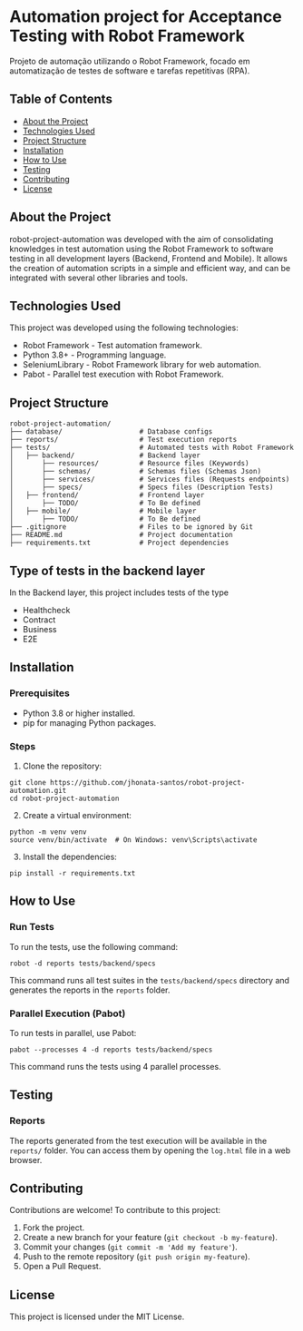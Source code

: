 # Automation project for Acceptance Testing with Robot Framework
Projeto de automação utilizando o Robot Framework, focado em automatização de testes de software e tarefas repetitivas (RPA).

## Table of Contents
- [About the Project](#about-the-project)
- [Technologies Used](#technologies-used)
- [Project Structure](#project-structure)
- [Installation](#installation)
- [How to Use](#how-to-use)
- [Testing](#testing)
- [Contributing](#contributing)
- [License](#license)

## About the Project
robot-project-automation was developed with the aim of consolidating knowledges in test automation using the Robot Framework to software testing in all development layers (Backend, Frontend and Mobile). It allows the creation of automation scripts in a simple and efficient way, and can be integrated with several other libraries and tools.

## Technologies Used
This project was developed using the following technologies:

- Robot Framework - Test automation framework.
- Python 3.8+ - Programming language.
- SeleniumLibrary - Robot Framework library for web automation.
- Pabot - Parallel test execution with Robot Framework.

## Project Structure
```
robot-project-automation/
├── database/                   # Database configs
├── reports/                    # Test execution reports
├── tests/                      # Automated tests with Robot Framework
│   ├── backend/                # Backend layer         
│       ├── resources/          # Resource files (Keywords)
│       ├── schemas/            # Schemas files (Schemas Json)
│       ├── services/           # Services files (Requests endpoints)
│       ├── specs/              # Specs files (Description Tests)
│   ├── frontend/               # Frontend layer
│       ├── TODO/               # To Be defined
│   ├── mobile/                 # Mobile layer
│       ├── TODO/               # To Be defined
├── .gitignore                  # Files to be ignored by Git
├── README.md                   # Project documentation
├── requirements.txt            # Project dependencies
```

## Type of tests in the backend layer
In the Backend layer, this project includes tests of the type
- Healthcheck
- Contract
- Business
- E2E

## Installation

### Prerequisites
- Python 3.8 or higher installed.
- pip for managing Python packages.

### Steps
1. Clone the repository:
```
git clone https://github.com/jhonata-santos/robot-project-automation.git
cd robot-project-automation
```
2. Create a virtual environment:
```
python -m venv venv
source venv/bin/activate  # On Windows: venv\Scripts\activate
```
3. Install the dependencies:
```
pip install -r requirements.txt
```

## How to Use

### Run Tests
To run the tests, use the following command:

```
robot -d reports tests/backend/specs
```
This command runs all test suites in the ```tests/backend/specs``` directory and generates the reports in the ```reports``` folder.

### Parallel Execution (Pabot)
To run tests in parallel, use Pabot:
```
pabot --processes 4 -d reports tests/backend/specs
```
This command runs the tests using 4 parallel processes.


## Testing

### Reports
The reports generated from the test execution will be available in the ```reports/``` folder. You can access them by opening the ```log.html``` file in a web browser.

## Contributing
Contributions are welcome! To contribute to this project:

1. Fork the project.
2. Create a new branch for your feature (```git checkout -b my-feature```).
3. Commit your changes (```git commit -m 'Add my feature'```).
4. Push to the remote repository (```git push origin my-feature```).
5. Open a Pull Request.

## License
This project is licensed under the MIT License.